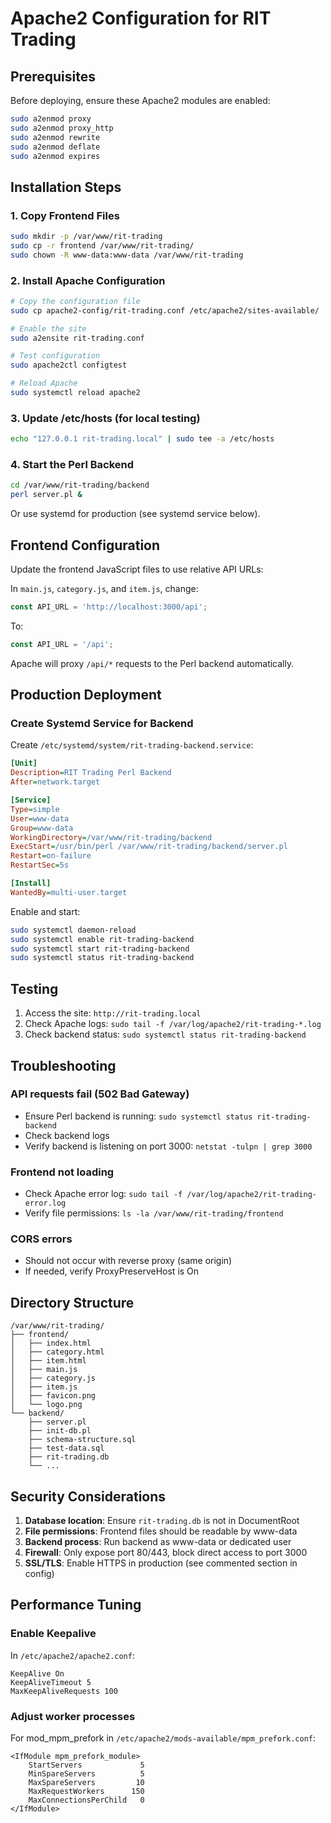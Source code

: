 # Apache2 Configuration for RIT Trading

## Prerequisites

Before deploying, ensure these Apache2 modules are enabled:

```bash
sudo a2enmod proxy
sudo a2enmod proxy_http
sudo a2enmod rewrite
sudo a2enmod deflate
sudo a2enmod expires
```

## Installation Steps

### 1. Copy Frontend Files

```bash
sudo mkdir -p /var/www/rit-trading
sudo cp -r frontend /var/www/rit-trading/
sudo chown -R www-data:www-data /var/www/rit-trading
```

### 2. Install Apache Configuration

```bash
# Copy the configuration file
sudo cp apache2-config/rit-trading.conf /etc/apache2/sites-available/

# Enable the site
sudo a2ensite rit-trading.conf

# Test configuration
sudo apache2ctl configtest

# Reload Apache
sudo systemctl reload apache2
```

### 3. Update /etc/hosts (for local testing)

```bash
echo "127.0.0.1 rit-trading.local" | sudo tee -a /etc/hosts
```

### 4. Start the Perl Backend

```bash
cd /var/www/rit-trading/backend
perl server.pl &
```

Or use systemd for production (see systemd service below).

## Frontend Configuration

Update the frontend JavaScript files to use relative API URLs:

In `main.js`, `category.js`, and `item.js`, change:
```javascript
const API_URL = 'http://localhost:3000/api';
```

To:
```javascript
const API_URL = '/api';
```

Apache will proxy `/api/*` requests to the Perl backend automatically.

## Production Deployment

### Create Systemd Service for Backend

Create `/etc/systemd/system/rit-trading-backend.service`:

```ini
[Unit]
Description=RIT Trading Perl Backend
After=network.target

[Service]
Type=simple
User=www-data
Group=www-data
WorkingDirectory=/var/www/rit-trading/backend
ExecStart=/usr/bin/perl /var/www/rit-trading/backend/server.pl
Restart=on-failure
RestartSec=5s

[Install]
WantedBy=multi-user.target
```

Enable and start:
```bash
sudo systemctl daemon-reload
sudo systemctl enable rit-trading-backend
sudo systemctl start rit-trading-backend
sudo systemctl status rit-trading-backend
```

## Testing

1. Access the site: `http://rit-trading.local`
2. Check Apache logs: `sudo tail -f /var/log/apache2/rit-trading-*.log`
3. Check backend status: `sudo systemctl status rit-trading-backend`

## Troubleshooting

### API requests fail (502 Bad Gateway)
- Ensure Perl backend is running: `sudo systemctl status rit-trading-backend`
- Check backend logs
- Verify backend is listening on port 3000: `netstat -tulpn | grep 3000`

### Frontend not loading
- Check Apache error log: `sudo tail -f /var/log/apache2/rit-trading-error.log`
- Verify file permissions: `ls -la /var/www/rit-trading/frontend`

### CORS errors
- Should not occur with reverse proxy (same origin)
- If needed, verify ProxyPreserveHost is On

## Directory Structure

```
/var/www/rit-trading/
├── frontend/
│   ├── index.html
│   ├── category.html
│   ├── item.html
│   ├── main.js
│   ├── category.js
│   ├── item.js
│   ├── favicon.png
│   └── logo.png
└── backend/
    ├── server.pl
    ├── init-db.pl
    ├── schema-structure.sql
    ├── test-data.sql
    ├── rit-trading.db
    └── ...
```

## Security Considerations

1. **Database location**: Ensure `rit-trading.db` is not in DocumentRoot
2. **File permissions**: Frontend files should be readable by www-data
3. **Backend process**: Run backend as www-data or dedicated user
4. **Firewall**: Only expose port 80/443, block direct access to port 3000
5. **SSL/TLS**: Enable HTTPS in production (see commented section in config)

## Performance Tuning

### Enable Keepalive
In `/etc/apache2/apache2.conf`:
```
KeepAlive On
KeepAliveTimeout 5
MaxKeepAliveRequests 100
```

### Adjust worker processes
For mod_mpm_prefork in `/etc/apache2/mods-available/mpm_prefork.conf`:
```
<IfModule mpm_prefork_module>
    StartServers             5
    MinSpareServers          5
    MaxSpareServers         10
    MaxRequestWorkers      150
    MaxConnectionsPerChild   0
</IfModule>
```
